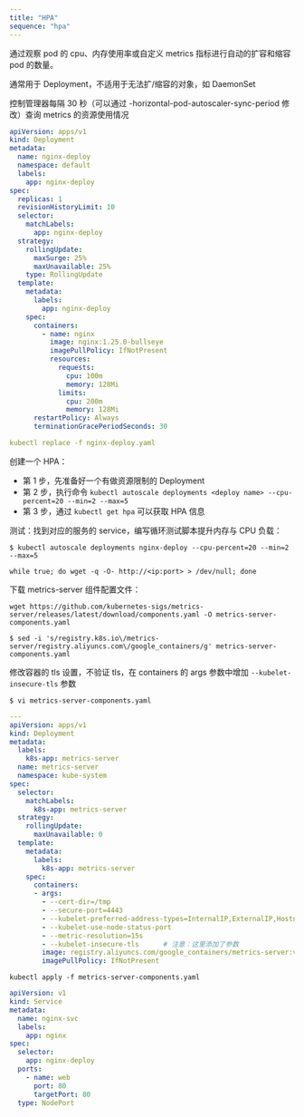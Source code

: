```yaml
---
title: "HPA"
sequence: "hpa"
---
```


通过观察 pod 的 cpu、内存使用率或自定义 metrics 指标进行自动的扩容和缩容 pod 的数量。

通常用于 Deployment，不适用于无法扩/缩容的对象，如 DaemonSet

控制管理器每隔 30 秒（可以通过 -horizontal-pod-autoscaler-sync-period 修改）查询 metrics 的资源使用情况

```yaml
apiVersion: apps/v1
kind: Deployment
metadata:
  name: nginx-deploy
  namespace: default
  labels:
    app: nginx-deploy
spec:
  replicas: 1
  revisionHistoryLimit: 10
  selector:
    matchLabels:
      app: nginx-deploy
  strategy:
    rollingUpdate:
      maxSurge: 25%
      maxUnavailable: 25%
    type: RollingUpdate
  template:
    metadata:
      labels:
        app: nginx-deploy
    spec:
      containers:
        - name: nginx
          image: nginx:1.25.0-bullseye
          imagePullPolicy: IfNotPresent
          resources:
            requests:
              cpu: 100m
              memory: 128Mi
            limits:
              cpu: 200m
              memory: 128Mi
      restartPolicy: Always
      terminationGracePeriodSeconds: 30
```

```yaml
kubectl replace -f nginx-deploy.yaml
```

创建一个 HPA：

- 第 1 步，先准备好一个有做资源限制的 Deployment
- 第 2 步，执行命令 `kubectl autoscale deployments <deploy name> --cpu-percent=20 --min=2 --max=5`
- 第 3 步，通过 `kubectl get hpa` 可以获取 HPA 信息

测试：找到对应的服务的 service，编写循环测试脚本提升内存与 CPU 负载：


```text
$ kubectl autoscale deployments nginx-deploy --cpu-percent=20 --min=2 --max=5
```

```text
while true; do wget -q -O- http://<ip:port> > /dev/null; done
```

下载 metrics-server 组件配置文件：

```text
wget https://github.com/kubernetes-sigs/metrics-server/releases/latest/download/components.yaml -O metrics-server-components.yaml
```

```text
$ sed -i 's/registry.k8s.io\/metrics-server/registry.aliyuncs.com\/google_containers/g' metrics-server-components.yaml
```

修改容器的 tls 设置，不验证 tls，在 containers 的 args 参数中增加 `--kubelet-insecure-tls` 参数

```text
$ vi metrics-server-components.yaml
```

```yaml
---
apiVersion: apps/v1
kind: Deployment
metadata:
  labels:
    k8s-app: metrics-server
  name: metrics-server
  namespace: kube-system
spec:
  selector:
    matchLabels:
      k8s-app: metrics-server
  strategy:
    rollingUpdate:
      maxUnavailable: 0
  template:
    metadata:
      labels:
        k8s-app: metrics-server
    spec:
      containers:
      - args:
        - --cert-dir=/tmp
        - --secure-port=4443
        - --kubelet-preferred-address-types=InternalIP,ExternalIP,Hostname
        - --kubelet-use-node-status-port
        - --metric-resolution=15s
        - --kubelet-insecure-tls      # 注意：这里添加了参数
        image: registry.aliyuncs.com/google_containers/metrics-server:v0.6.3
        imagePullPolicy: IfNotPresent
```

```text
kubectl apply -f metrics-server-components.yaml
```

```yaml
apiVersion: v1
kind: Service
metadata:
  name: nginx-svc
  labels:
    app: nginx
spec:
  selector:
    app: nginx-deploy
  ports:
    - name: web
      port: 80
      targetPort: 80
  type: NodePort
```

